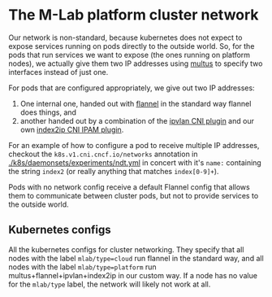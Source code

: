 # The M-Lab platform cluster network 

Our network is non-standard, because kubernetes does not expect to expose
services running on pods directly to the outside world.  So, for the pods that
run services we want to expose (the ones running on platform nodes), we actually
give them two IP addresses using [multus](https://github.com/intel/multus-cni)
to specify two interfaces instead of just one.

For pods that are configured appropriately, we give out two IP addresses:
1. One internal one, handed out
with [flannel](https://github.com/coreos/flannel) in the standard way flannel
does things, and
2. another handed out by a combination of the [ipvlan CNI
plugin](https://github.com/containernetworking/plugins/tree/master/plugins/main/ipvlan)
and our own [index2ip CNI IPAM plugin](https://github.com/m-lab/index2ip).

For an example of how to configure a pod to receive multiple IP addresses,
checkout the `k8s.v1.cni.cncf.io/networks` annotation in
[./k8s/daemonsets/experiments/ndt.yml](./k8s/daemonsets/experiments/ndt.yml) in
concert with it's `name:` containing the string `index2` (or really anything
that matches `index[0-9]+`).

Pods with no network config receive a default Flannel config that allows them to
communicate between cluster pods, but not to provide services to the outside
world.

## Kubernetes configs

All the kubernetes configs for cluster networking. They specify that all nodes
with the label `mlab/type=cloud` run flannel in the standard way, and all nodes
with the label `mlab/type=platform` run multus+flannel+ipvlan+index2ip in our
custom way. If a node has no value for the `mlab/type` label, the network will
likely not work at all.

